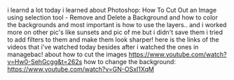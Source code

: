 i learnd a lot today i learned about Photoshop: How To Cut Out an Image using selection tool - Remove and Delete a Background and how to color the backgrounds and most important is how to use the layers.. and i worked more on other pic's like sunsets and pic of me but i didn't save them i tried to add filters to them and make them look sharper! here is the links of the videos that i've watched today besides after i watched the ones in managebac! about how to cut the images https://www.youtube.com/watch?v=Hw0-SehGcgg&t=262s how to change the background: https://www.youtube.com/watch?v=GN-OSxI1XqM
